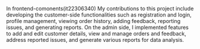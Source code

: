In frontend-comonents(it22306340)
My contributions to this project include developing the customer-side functionalities such as registration and login, profile management, viewing order history, adding feedback, reporting issues, and generating reports. On the admin side, I implemented features to add and edit customer details, view and manage orders and feedback, address reported issues, and generate various reports for data analysis.
